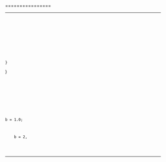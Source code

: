 ================






- - -




























































```










}
```



}
```









```





    b = 1.0;
```


    b = 2,
```



```



```

























- - -



















